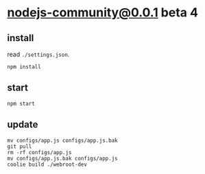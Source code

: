 # nodejs-community@0.0.1 beta 4


## install
read `./settings.json`.
```
npm install
```


## start
```
npm start
```

## update
```
mv configs/app.js configs/app.js.bak
git pull
rm -rf configs/app.js
mv configs/app.js.bak configs/app.js
coolie build ./webroot-dev
```